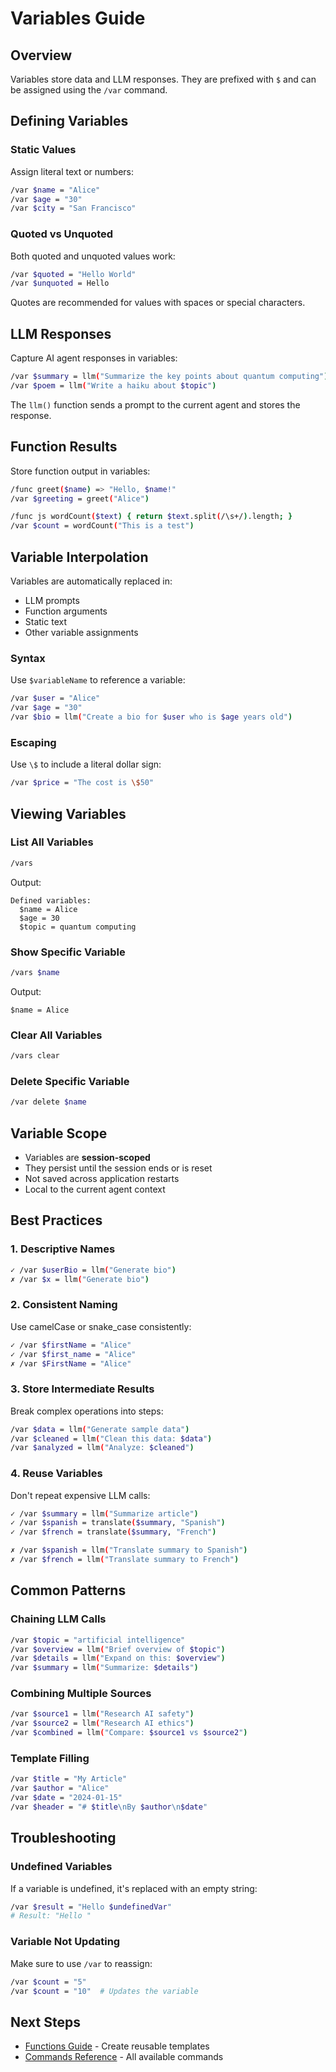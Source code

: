 # Variables Guide

## Overview

Variables store data and LLM responses. They are prefixed with `$` and can be assigned using the `/var` command.

## Defining Variables

### Static Values

Assign literal text or numbers:

```bash
/var $name = "Alice"
/var $age = "30"
/var $city = "San Francisco"
```

### Quoted vs Unquoted

Both quoted and unquoted values work:

```bash
/var $quoted = "Hello World"
/var $unquoted = Hello
```

Quotes are recommended for values with spaces or special characters.

## LLM Responses

Capture AI agent responses in variables:

```bash
/var $summary = llm("Summarize the key points about quantum computing")
/var $poem = llm("Write a haiku about $topic")
```

The `llm()` function sends a prompt to the current agent and stores the response.

## Function Results

Store function output in variables:

```bash
/func greet($name) => "Hello, $name!"
/var $greeting = greet("Alice")

/func js wordCount($text) { return $text.split(/\s+/).length; }
/var $count = wordCount("This is a test")
```

## Variable Interpolation

Variables are automatically replaced in:
- LLM prompts
- Function arguments
- Static text
- Other variable assignments

### Syntax

Use `$variableName` to reference a variable:

```bash
/var $user = "Alice"
/var $age = "30"
/var $bio = llm("Create a bio for $user who is $age years old")
```

### Escaping

Use `\$` to include a literal dollar sign:

```bash
/var $price = "The cost is \$50"
```

## Viewing Variables

### List All Variables

```bash
/vars
```

Output:
```
Defined variables:
  $name = Alice
  $age = 30
  $topic = quantum computing
```

### Show Specific Variable

```bash
/vars $name
```

Output:
```
$name = Alice
```

### Clear All Variables

```bash
/vars clear
```

### Delete Specific Variable

```bash
/var delete $name
```

## Variable Scope

- Variables are **session-scoped**
- They persist until the session ends or is reset
- Not saved across application restarts
- Local to the current agent context

## Best Practices

### 1. Descriptive Names

```bash
✓ /var $userBio = llm("Generate bio")
✗ /var $x = llm("Generate bio")
```

### 2. Consistent Naming

Use camelCase or snake_case consistently:

```bash
✓ /var $firstName = "Alice"
✓ /var $first_name = "Alice"
✗ /var $FirstName = "Alice"
```

### 3. Store Intermediate Results

Break complex operations into steps:

```bash
/var $data = llm("Generate sample data")
/var $cleaned = llm("Clean this data: $data")
/var $analyzed = llm("Analyze: $cleaned")
```

### 4. Reuse Variables

Don't repeat expensive LLM calls:

```bash
✓ /var $summary = llm("Summarize article")
✓ /var $spanish = translate($summary, "Spanish")
✓ /var $french = translate($summary, "French")

✗ /var $spanish = llm("Translate summary to Spanish")
✗ /var $french = llm("Translate summary to French")
```

## Common Patterns

### Chaining LLM Calls

```bash
/var $topic = "artificial intelligence"
/var $overview = llm("Brief overview of $topic")
/var $details = llm("Expand on this: $overview")
/var $summary = llm("Summarize: $details")
```

### Combining Multiple Sources

```bash
/var $source1 = llm("Research AI safety")
/var $source2 = llm("Research AI ethics")
/var $combined = llm("Compare: $source1 vs $source2")
```

### Template Filling

```bash
/var $title = "My Article"
/var $author = "Alice"
/var $date = "2024-01-15"
/var $header = "# $title\nBy $author\n$date"
```

## Troubleshooting

### Undefined Variables

If a variable is undefined, it's replaced with an empty string:

```bash
/var $result = "Hello $undefinedVar"
# Result: "Hello "
```

### Variable Not Updating

Make sure to use `/var` to reassign:

```bash
/var $count = "5"
/var $count = "10"  # Updates the variable
```

## Next Steps

- [Functions Guide](03-functions.md) - Create reusable templates
- [Commands Reference](04-commands.md) - All available commands

